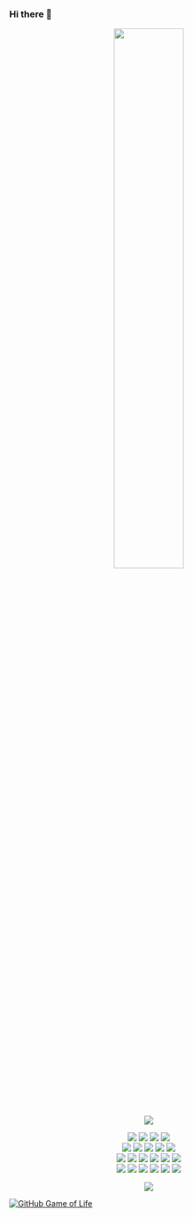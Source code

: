 ### Hi there 👋
<p>
  <p align="center">
    <img height="50%" width="auto" src ="https://github-readme-stats.vercel.app/api/top-langs/?username=Seven7Mick&layout=compact&hide_border=true&theme=darcula&bg_color=00000000&langs_count=6&hide=jupyter%20notebook,tex,css,php">
  </p>
  <p align="center">
    <img src ="https://github-readme-streak-stats.herokuapp.com?user=Seven7Mick&theme=darcula&hide_border=true&background=FFFFFF00">
  </p>

  <p align="center">
    <img src="https://img.shields.io/badge/-Vue.js-42B883?style=flat-square&logo=Vue.js&logoColor=white"/>
    <img src="https://img.shields.io/badge/-Nuxt.js-00DC82?style=flat-square&logo=nuxtdotjs&logoColor=white"/>
    <img src="https://img.shields.io/badge/-React-61DAFB?style=flat-square&logo=react&logoColor=white"/>
    <img src="https://img.shields.io/badge/-Vite-646CFF?style=flat-square&logo=vite&logoColor=white"/>
    <br/>
    <img src="https://img.shields.io/badge/-TypeScript-3178C6?style=flat-square&logo=typescript&logoColor=white"/>
    <img src="https://img.shields.io/badge/-JavaScript-F7DF1E?style=flat-square&logo=javascript&logoColor=white"/>
    <img src="https://img.shields.io/badge/-HTML5-E34F26?style=flat-square&logo=HTML5&logoColor=white"/>
    <img src="https://img.shields.io/badge/-Sass-CC6699?style=flat-square&logo=sass&logoColor=white"/>
    <img src="https://img.shields.io/badge/-CSS3-1572B6?style=flat-square&logo=CSS3&logoColor=white"/>
    <br/>
    <img src="https://img.shields.io/badge/-Web3-F16822?style=flat-square&logo=web3dotjs&logoColor=white"/>
    <img src="https://img.shields.io/badge/-WalletConnect-3B99FC?style=flat-square&logo=walletconnect&logoColor=white"/>
    <img src="https://img.shields.io/badge/-Solidity-2C4F7C?style=flat-square&logo=solidity&logoColor=white"/>
    <img src="https://img.shields.io/badge/-Ethereum-3C3C3D?style=flat-square&logo=ethereum&logoColor=white"/>
    <img src="https://img.shields.io/badge/-BNB Chain-F0B90B?style=flat-square&logo=bnbchain&logoColor=white"/>
    <img src="https://img.shields.io/badge/-Polygon-7B3FE4?style=flat-square&logo=polygon&logoColor=white"/>
    <br/>
    <img src="https://img.shields.io/badge/-pnpm-F69220?style=flat-square&logo=pnpm&logoColor=white"/>
    <img src="https://img.shields.io/badge/-npm-CB3837?style=flat-square&logo=npm&logoColor=white"/>
    <img src="https://img.shields.io/badge/-Git-F44D27?style=flat-square&logo=Git&logoColor=white"/>
    <img src="https://img.shields.io/badge/-Github-181717?style=flat-square&logo=GitHub&logoColor=white"/>
    <img src="https://img.shields.io/badge/-GitLab-FC6D26?style=flat-square&logo=gitlab&logoColor=white"/>
    <img src="https://img.shields.io/badge/-Visual%20Studio%20Code-23A9F2?style=flat-square&logo=Visual%20Studio%20Code&logoColor=white"/>
  </p>

  <p align="center">
    <img alig src="https://github-profile-trophy.vercel.app/?username=Seven7Mick&theme=onedark&column=-1" />
  </p>

</p>

[![GitHub Game of Life](https://github4life.herokuapp.com/Seven7Mick.gif?dark=true)](https://github4life.herokuapp.com/Seven7Mick)

<!--
**Seven7Mick/Seven7Mick** is a ✨ _special_ ✨ repository because its `README.md` (this file) appears on your GitHub profile.

Here are some ideas to get you started:

- 🔭 I’m currently working on ...
- 🌱 I’m currently learning ...
- 👯 I’m looking to collaborate on ...
- 🤔 I’m looking for help with ...
- 💬 Ask me about ...
- 📫 How to reach me: ...
- 😄 Pronouns: ...
- ⚡ Fun fact: ...
-->
